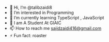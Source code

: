 - 👋 Hi, I’m @talibzaidi8
- 👀 I’m interested in Programming
- 🌱 I’m currently learning TypeScript , JavaScript
- 💞️ I am A Student At GIAIC
- 📫 How to reach me sajidzaidi416@gmail.com
- ⚡ Fun fact: roaster

<!---
talibzaidi8/talibzaidi8 is a ✨ special ✨ repository because its `README.md` (this file) appears on your GitHub profile.
You can click the Preview link to take a look at your changes.
--->
